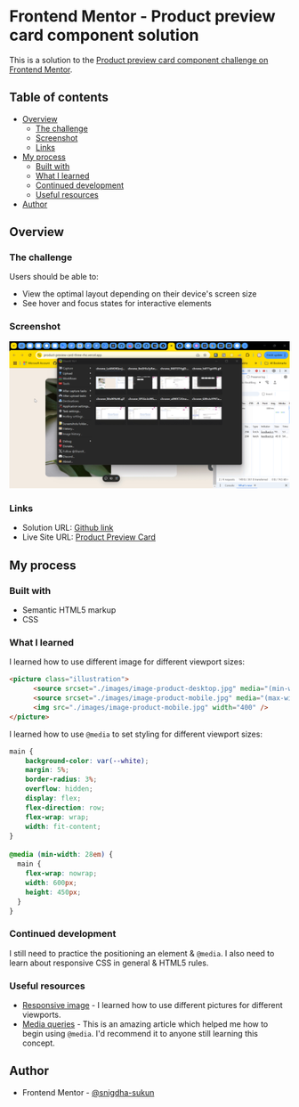 # Frontend Mentor - Product preview card component solution

This is a solution to the [Product preview card component challenge on Frontend Mentor](https://www.frontendmentor.io/challenges/product-preview-card-component-GO7UmttRfa).

## Table of contents

- [Overview](#overview)
  - [The challenge](#the-challenge)
  - [Screenshot](#screenshot)
  - [Links](#links)
- [My process](#my-process)
  - [Built with](#built-with)
  - [What I learned](#what-i-learned)
  - [Continued development](#continued-development)
  - [Useful resources](#useful-resources)
- [Author](#author)

## Overview

### The challenge

Users should be able to:

- View the optimal layout depending on their device's screen size
- See hover and focus states for interactive elements

### Screenshot

![](./screenshot.gif)

### Links

- Solution URL: [Github link](https://github.com/snigdha-sukun/product-preview-card)
- Live Site URL: [Product Preview Card](https://product-preview-card-three-rho.vercel.app/)

## My process

### Built with

- Semantic HTML5 markup
- CSS

### What I learned

I learned how to use different image for different viewport sizes:

```html
<picture class="illustration">
      <source srcset="./images/image-product-desktop.jpg" media="(min-width: 28em)" height="450" />
      <source srcset="./images/image-product-mobile.jpg" media="(max-width: 27em)" />
      <img src="./images/image-product-mobile.jpg" width="400" />
</picture>
```

I learned how to use `@media` to set styling for different viewport sizes:

```css
main {
    background-color: var(--white);
    margin: 5%;
    border-radius: 3%;
    overflow: hidden;
    display: flex;
    flex-direction: row;
    flex-wrap: wrap;
    width: fit-content;
}

@media (min-width: 28em) {
  main {
    flex-wrap: nowrap;
    width: 600px;
    height: 450px;
  }
}
```

### Continued development

I still need to practice the positioning an element & `@media`. I also need to learn about responsive CSS in general & HTML5 rules.

### Useful resources

- [Responsive image](https://web.dev/learn/design/picture-element) - I learned how to use different pictures for different viewports.
- [Media queries](https://web.dev/learn/design/media-queries) - This is an amazing article which helped me how to begin using `@media`. I'd recommend it to anyone still learning this concept.

## Author

- Frontend Mentor - [@snigdha-sukun](https://www.frontendmentor.io/profile/snigdha-sukun)
